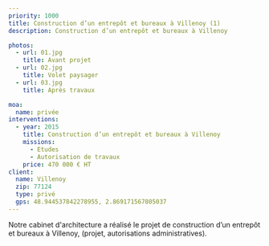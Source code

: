 ```yaml
---
priority: 1000
title: Construction d’un entrepôt et bureaux à Villenoy (1)
description: Construction d’un entrepôt et bureaux à Villenoy

photos:
  - url: 01.jpg
    title: Avant projet
  - url: 02.jpg
    title: Volet paysager
  - url: 03.jpg
    title: Après travaux

moa:
  name: privée
interventions:
  - year: 2015
    title: Construction d’un entrepôt et bureaux à Villenoy
    missions:
      - Etudes
      - Autorisation de travaux
    price: 470 000 € HT
client:
  name: Villenoy
  zip: 77124
  type: privé
  gps: 48.944537842278955, 2.869171567805037
---
```


Notre cabinet d'architecture a réalisé le projet de construction d’un entrepôt
et bureaux à Villenoy, (projet, autorisations administratives).
